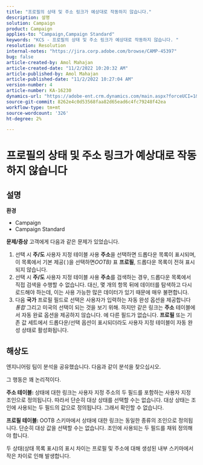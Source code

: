 ```yaml
---
title: "프로필의 상태 및 주소 링크가 예상대로 작동하지 않습니다."
description: 설명
solution: Campaign
product: Campaign
applies-to: "Campaign,Campaign Standard"
keywords: "KCS - 프로필의 상태 및 주소 링크가 예상대로 작동하지 않습니다. "
resolution: Resolution
internal-notes: "https://jira.corp.adobe.com/browse/CAMP-45397"
bug: false
article-created-by: Amol Mahajan
article-created-date: "11/2/2022 10:20:32 AM"
article-published-by: Amol Mahajan
article-published-date: "11/2/2022 10:27:04 AM"
version-number: 4
article-number: KA-16230
dynamics-url: "https://adobe-ent.crm.dynamics.com/main.aspx?forceUCI=1&pagetype=entityrecord&etn=knowledgearticle&id=941642f7-975a-ed11-9561-6045bd006a22"
source-git-commit: 8262e4c0d53568faa82d65ead6c4fc79248f42ea
workflow-type: tm+mt
source-wordcount: '326'
ht-degree: 2%

---
```


# 프로필의 상태 및 주소 링크가 예상대로 작동하지 않습니다

## 설명

<b>환경</b>
- Campaign
- Campaign Standard

<b>문제/증상</b>
고객에게 다음과 같은 문제가 있었습니다.

1. 선택 시 <b>주/도</b> 사용자 지정 테이블 사용 <b>주소</b>을 선택하면 드롭다운 목록이 표시되며, 이 목록에서 기본 제공( )을 선택하면&#x200B;*OOTB)* 표 <b>프로필</b>, 드롭다운 목록이 전혀 표시되지 않습니다.
2. 선택 시 <b>주/도</b> 사용자 지정 테이블 사용 <b>주소</b>를 검색하는 경우, 드롭다운 목록에서 직접 검색을 수행할 수 없습니다. 대신, 몇 개의 항목 뒤에 데이터를 탐색하고 다시 로드해야 하는데, 이는 사용 가능한 많은 데이터가 있기 때문에 매우 불편합니다.
3. 다음 <b>국가</b> 프로필 필드로 선택은 사용자가 입력하는 자동 완성 옵션을 제공합니다 *통합* 그리고 미국의 선택이 되는 것을 보기 위해. 하지만 같은 링크는 <b>주소</b> 테이블에서 자동 완료 옵션을 제공하지 않습니다. 에 다른 필드가 없습니다. <b>프로필</b> 또는 기존 값 세트에서 드롭다운/선택 옵션이 표시되더라도 사용자 지정 테이블이 자동 완성 상태로 활성화됩니다.



## 해상도


엔지니어링 팀이 분석을 공유했습니다. 다음과 같이 분석을 찾으십시오.

그 행동은 꽤 논리적이다.

<b>주소 테이블: </b>상태에 대한 링크는 사용자 지정 주소의 두 필드를 포함하는 사용자 지정 조인으로 정의됩니다. 따라서 단순히 대상 상태를 선택할 수는 없습니다.
대상 상태는 조인에 사용되는 두 필드의 값으로 정의됩니다. 그래서 확인할 수 없습니다.

<b>프로필 테이블: </b>OOTB 스키마에서 상태에 대한 링크는 동일한 종류의 조인으로 정의됩니다. 단순히 대상 값을 선택할 수는 없습니다. 조인에 사용되는 두 필드를 채워 정의해야 합니다.

두 상태(상태 목록 표시)의 표시 차이는 프로필 및 주소에 대해 생성된 내부 스키마에서 작은 차이로 인해 발생합니다.


